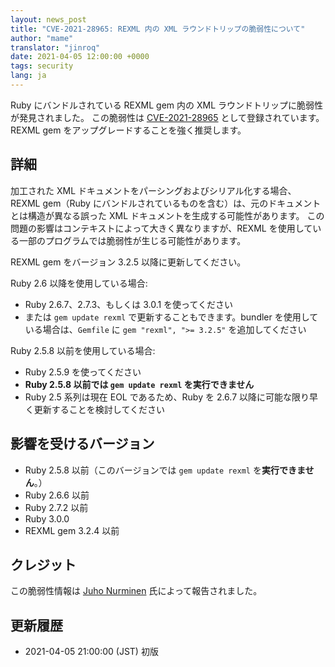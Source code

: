 ```yaml
---
layout: news_post
title: "CVE-2021-28965: REXML 内の XML ラウンドトリップの脆弱性について"
author: "mame"
translator: "jinroq"
date: 2021-04-05 12:00:00 +0000
tags: security
lang: ja
---
```


Ruby にバンドルされている REXML gem 内の XML ラウンドトリップに脆弱性が発見されました。
この脆弱性は [CVE-2021-28965](https://cve.mitre.org/cgi-bin/cvename.cgi?name=CVE-2021-28965) として登録されています。
REXML gem をアップグレードすることを強く推奨します。

## 詳細

加工された XML ドキュメントをパーシングおよびシリアル化する場合、REXML gem（Ruby にバンドルされているものを含む）は、元のドキュメントとは構造が異なる誤った XML ドキュメントを生成する可能性があります。
この問題の影響はコンテキストによって大きく異なりますが、REXML を使用している一部のプログラムでは脆弱性が生じる可能性があります。

REXML gem をバージョン 3.2.5 以降に更新してください。

Ruby 2.6 以降を使用している場合:

* Ruby 2.6.7、2.7.3、もしくは 3.0.1 を使ってください
* または `gem update rexml` で更新することもできます。bundler を使用している場合は、`Gemfile` に `gem "rexml", ">= 3.2.5"` を追加してください

Ruby 2.5.8 以前を使用している場合:

* Ruby 2.5.9 を使ってください
* <strong>Ruby 2.5.8 以前では `gem update rexml` を実行できません</strong>
* Ruby 2.5 系列は現在 EOL であるため、Ruby を 2.6.7 以降に可能な限り早く更新することを検討してください

## 影響を受けるバージョン

* Ruby​​ 2.5.8 以前（このバージョンでは `gem update rexml` を<strong>実行できません</strong>。）
* Ruby​​ 2.6.6 以前
* Ruby​​ 2.7.2 以前
* Ruby​​ 3.0.0
* REXML gem 3.2.4 以前

## クレジット

この脆弱性情報は [Juho Nurminen](https://hackerone.com/jupenur) 氏によって報告されました。

## 更新履歴

* 2021-04-05 21:00:00 (JST) 初版
